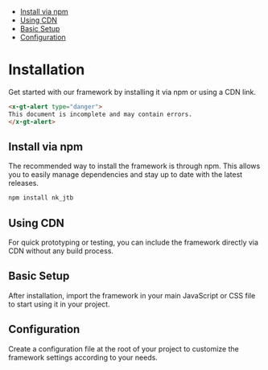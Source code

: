 <div class="toc" data-toc>

- [Install via npm](#install-via-npm)
- [Using CDN](#using-cdn)
- [Basic Setup](#basic-setup)
- [Configuration](#configuration)

</div>

# Installation

<p class="lead">Get started with our framework by installing it via npm or using
a CDN link.</p>

```html +parse
<x-gt-alert type="danger">
This document is incomplete and may contain errors.
</x-gt-alert>
```

## Install via npm

The recommended way to install the framework is through npm. This allows you to
easily manage dependencies and stay up to date with the latest releases.

```bash +torchlight-bash
npm install nk_jtb
```


## Using CDN

For quick prototyping or testing, you can include the framework directly via CDN
without any build process.

## Basic Setup

After installation, import the framework in your main JavaScript or CSS file to
start using it in your project.


## Configuration

Create a configuration file at the root of your project to customize the
framework settings according to your needs.

